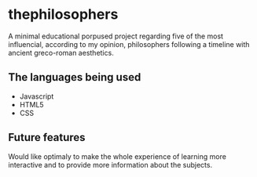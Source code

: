 # thephilosophers
A minimal educational porpused project regarding five of the most influencial, according to my opinion, philosophers following a timeline with ancient greco-roman aesthetics.

## The languages being used
- Javascript
- HTML5
- CSS

## Future features
Would like optimaly to make the whole experience of learning more interactive and to provide more information about the subjects.